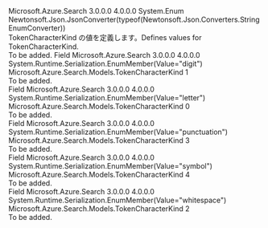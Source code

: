 <Type Name="TokenCharacterKind" FullName="Microsoft.Azure.Search.Models.TokenCharacterKind">
  <TypeSignature Language="C#" Value="public enum TokenCharacterKind" />
  <TypeSignature Language="ILAsm" Value=".class public auto ansi sealed TokenCharacterKind extends System.Enum" />
  <TypeSignature Language="DocId" Value="T:Microsoft.Azure.Search.Models.TokenCharacterKind" />
  <TypeSignature Language="VB.NET" Value="Public Enum TokenCharacterKind" />
  <TypeSignature Language="F#" Value="type TokenCharacterKind = " />
  <AssemblyInfo>
    <AssemblyName>Microsoft.Azure.Search</AssemblyName>
    <AssemblyVersion>3.0.0.0</AssemblyVersion>
    <AssemblyVersion>4.0.0.0</AssemblyVersion>
  </AssemblyInfo>
  <Base>
    <BaseTypeName>System.Enum</BaseTypeName>
  </Base>
  <Attributes>
    <Attribute>
      <AttributeName>Newtonsoft.Json.JsonConverter(typeof(Newtonsoft.Json.Converters.StringEnumConverter))</AttributeName>
    </Attribute>
  </Attributes>
  <Docs>
    <summary>
            <span data-ttu-id="528d8-101">TokenCharacterKind の値を定義します。</span><span class="sxs-lookup"><span data-stu-id="528d8-101">Defines values for TokenCharacterKind.</span></span>
            </summary>
    <remarks>To be added.</remarks>
  </Docs>
  <Members>
    <Member MemberName="Digit">
      <MemberSignature Language="C#" Value="Digit" />
      <MemberSignature Language="ILAsm" Value=".field public static literal valuetype Microsoft.Azure.Search.Models.TokenCharacterKind Digit = int32(1)" />
      <MemberSignature Language="DocId" Value="F:Microsoft.Azure.Search.Models.TokenCharacterKind.Digit" />
      <MemberSignature Language="VB.NET" Value="Digit" />
      <MemberSignature Language="F#" Value="Digit = 1" Usage="Microsoft.Azure.Search.Models.TokenCharacterKind.Digit" />
      <MemberType>Field</MemberType>
      <AssemblyInfo>
        <AssemblyName>Microsoft.Azure.Search</AssemblyName>
        <AssemblyVersion>3.0.0.0</AssemblyVersion>
        <AssemblyVersion>4.0.0.0</AssemblyVersion>
      </AssemblyInfo>
      <Attributes>
        <Attribute>
          <AttributeName>System.Runtime.Serialization.EnumMember(Value="digit")</AttributeName>
        </Attribute>
      </Attributes>
      <ReturnValue>
        <ReturnType>Microsoft.Azure.Search.Models.TokenCharacterKind</ReturnType>
      </ReturnValue>
      <MemberValue>1</MemberValue>
      <Docs>
        <summary>To be added.</summary>
      </Docs>
    </Member>
    <Member MemberName="Letter">
      <MemberSignature Language="C#" Value="Letter" />
      <MemberSignature Language="ILAsm" Value=".field public static literal valuetype Microsoft.Azure.Search.Models.TokenCharacterKind Letter = int32(0)" />
      <MemberSignature Language="DocId" Value="F:Microsoft.Azure.Search.Models.TokenCharacterKind.Letter" />
      <MemberSignature Language="VB.NET" Value="Letter" />
      <MemberSignature Language="F#" Value="Letter = 0" Usage="Microsoft.Azure.Search.Models.TokenCharacterKind.Letter" />
      <MemberType>Field</MemberType>
      <AssemblyInfo>
        <AssemblyName>Microsoft.Azure.Search</AssemblyName>
        <AssemblyVersion>3.0.0.0</AssemblyVersion>
        <AssemblyVersion>4.0.0.0</AssemblyVersion>
      </AssemblyInfo>
      <Attributes>
        <Attribute>
          <AttributeName>System.Runtime.Serialization.EnumMember(Value="letter")</AttributeName>
        </Attribute>
      </Attributes>
      <ReturnValue>
        <ReturnType>Microsoft.Azure.Search.Models.TokenCharacterKind</ReturnType>
      </ReturnValue>
      <MemberValue>0</MemberValue>
      <Docs>
        <summary>To be added.</summary>
      </Docs>
    </Member>
    <Member MemberName="Punctuation">
      <MemberSignature Language="C#" Value="Punctuation" />
      <MemberSignature Language="ILAsm" Value=".field public static literal valuetype Microsoft.Azure.Search.Models.TokenCharacterKind Punctuation = int32(3)" />
      <MemberSignature Language="DocId" Value="F:Microsoft.Azure.Search.Models.TokenCharacterKind.Punctuation" />
      <MemberSignature Language="VB.NET" Value="Punctuation" />
      <MemberSignature Language="F#" Value="Punctuation = 3" Usage="Microsoft.Azure.Search.Models.TokenCharacterKind.Punctuation" />
      <MemberType>Field</MemberType>
      <AssemblyInfo>
        <AssemblyName>Microsoft.Azure.Search</AssemblyName>
        <AssemblyVersion>3.0.0.0</AssemblyVersion>
        <AssemblyVersion>4.0.0.0</AssemblyVersion>
      </AssemblyInfo>
      <Attributes>
        <Attribute>
          <AttributeName>System.Runtime.Serialization.EnumMember(Value="punctuation")</AttributeName>
        </Attribute>
      </Attributes>
      <ReturnValue>
        <ReturnType>Microsoft.Azure.Search.Models.TokenCharacterKind</ReturnType>
      </ReturnValue>
      <MemberValue>3</MemberValue>
      <Docs>
        <summary>To be added.</summary>
      </Docs>
    </Member>
    <Member MemberName="Symbol">
      <MemberSignature Language="C#" Value="Symbol" />
      <MemberSignature Language="ILAsm" Value=".field public static literal valuetype Microsoft.Azure.Search.Models.TokenCharacterKind Symbol = int32(4)" />
      <MemberSignature Language="DocId" Value="F:Microsoft.Azure.Search.Models.TokenCharacterKind.Symbol" />
      <MemberSignature Language="VB.NET" Value="Symbol" />
      <MemberSignature Language="F#" Value="Symbol = 4" Usage="Microsoft.Azure.Search.Models.TokenCharacterKind.Symbol" />
      <MemberType>Field</MemberType>
      <AssemblyInfo>
        <AssemblyName>Microsoft.Azure.Search</AssemblyName>
        <AssemblyVersion>3.0.0.0</AssemblyVersion>
        <AssemblyVersion>4.0.0.0</AssemblyVersion>
      </AssemblyInfo>
      <Attributes>
        <Attribute>
          <AttributeName>System.Runtime.Serialization.EnumMember(Value="symbol")</AttributeName>
        </Attribute>
      </Attributes>
      <ReturnValue>
        <ReturnType>Microsoft.Azure.Search.Models.TokenCharacterKind</ReturnType>
      </ReturnValue>
      <MemberValue>4</MemberValue>
      <Docs>
        <summary>To be added.</summary>
      </Docs>
    </Member>
    <Member MemberName="Whitespace">
      <MemberSignature Language="C#" Value="Whitespace" />
      <MemberSignature Language="ILAsm" Value=".field public static literal valuetype Microsoft.Azure.Search.Models.TokenCharacterKind Whitespace = int32(2)" />
      <MemberSignature Language="DocId" Value="F:Microsoft.Azure.Search.Models.TokenCharacterKind.Whitespace" />
      <MemberSignature Language="VB.NET" Value="Whitespace" />
      <MemberSignature Language="F#" Value="Whitespace = 2" Usage="Microsoft.Azure.Search.Models.TokenCharacterKind.Whitespace" />
      <MemberType>Field</MemberType>
      <AssemblyInfo>
        <AssemblyName>Microsoft.Azure.Search</AssemblyName>
        <AssemblyVersion>3.0.0.0</AssemblyVersion>
        <AssemblyVersion>4.0.0.0</AssemblyVersion>
      </AssemblyInfo>
      <Attributes>
        <Attribute>
          <AttributeName>System.Runtime.Serialization.EnumMember(Value="whitespace")</AttributeName>
        </Attribute>
      </Attributes>
      <ReturnValue>
        <ReturnType>Microsoft.Azure.Search.Models.TokenCharacterKind</ReturnType>
      </ReturnValue>
      <MemberValue>2</MemberValue>
      <Docs>
        <summary>To be added.</summary>
      </Docs>
    </Member>
  </Members>
</Type>